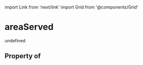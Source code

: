 import Link from 'next/link'
import Grid from '@components/Grid'

# areaServed

undefined

## Property of



